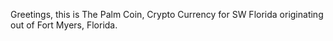 Greetings, this is The Palm Coin, Crypto Currency for SW Florida originating out of Fort Myers, Florida.
